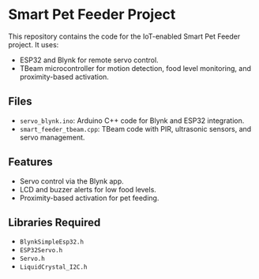 # Smart Pet Feeder Project

This repository contains the code for the IoT-enabled Smart Pet Feeder project. It uses:
- ESP32 and Blynk for remote servo control.
- TBeam microcontroller for motion detection, food level monitoring, and proximity-based activation.

## Files
- `servo_blynk.ino`: Arduino C++ code for Blynk and ESP32 integration.
- `smart_feeder_tbeam.cpp`: TBeam code with PIR, ultrasonic sensors, and servo management.

## Features
- Servo control via the Blynk app.
- LCD and buzzer alerts for low food levels.
- Proximity-based activation for pet feeding.

## Libraries Required
- `BlynkSimpleEsp32.h`
- `ESP32Servo.h`
- `Servo.h`
- `LiquidCrystal_I2C.h`
